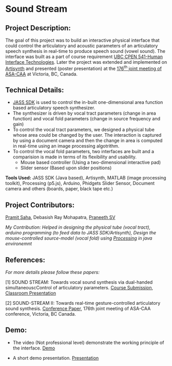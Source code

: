 # Sound Stream

## Project Description:
The goal of this project was to build an interactive physical interface that could control the articulatory and acoustic parameters of an articulatory speech synthesis in real-time to produce speech sound (vowel sound). The interface was built as a part of course requirement [UBC CPEN 541-Human Interface Technologies](https://courses.ece.ubc.ca/518/). Later the project was extended and implemented on [Artisynth](https://www.artisynth.org/Main/HomePage) and presented (poster presentation) at the [176<sup>th</sup> joint meeting of ASA-CAA](https://acousticalsociety.org/176th-meeting-acoustical-society-of-america/) at Victoria, BC, Canada.

## Technical Details:
* [JASS SDK](http://persianney.com/kvdoelcsubc/jass/) is used to control the in-built one-dimensional area function based articulatory speech synthesizer.
* The synthesizer is driven by vocal tract parameters (change in area function) and vocal fold parameters (change in source frequency and gain)
* To control the vocal tract parameters, we designed a physical tube whose area could be changed by the user. The interaction is captured by using a document camera and then the change in area is computed in real-time using an image processing algotrithm.
* To control the vocal fold parameters, two interfaces are built and a comparision is made in terms of its flexibility and usability.
  * Mouse based controller (Using a two-dimensional interactive pad)
  * Slider sensor (Based upon slider positions)
  
**Tools Used:** JASS SDK (Java based), Artisynth, MATLAB (image processing toolkit), Processing (p5.js), Arduino, Phidgets Slider Sensor, Document camera and others (boards, paper, black tape etc.) 

## Project Contributors:
[Pramit Saha](https://www.linkedin.com/in/pramit-saha-0a9338b5/), Debasish Ray Mohapatra, [Praneeth SV](https://www.linkedin.com/in/praneeth-sv-0a2a73a0/)

*My Contribution: Helped in designing the physical tube (vocal tract), arduino programming (to feed data to JASS SDK/Artisynth), Design the mouse-controlled source-model (vocal fold) using [Processing](https://processing.org/) in java environemnt*

## References:

*For more details please follow these papers:*

[1] SOUND STREAM: Towards vocal sound synthesis via dual-handed simultaneouscControl of articulatory parameters. [Course Submission](https://github.com/Debasishray19/SoundStream/blob/master/assets/soundstream_classroomSubmission.pdf), [Classroom Presentation](https://github.com/Debasishray19/SoundStream/blob/master/assets/ConferencePresentation.pdf)

[2] SOUND-STREAM II: Towards real-time gesture-controlled articulatory sound synthesis. [Conference Paper](https://arxiv.org/pdf/1811.08029.pdf), 176th joint meeting of ASA-CAA conference, Victoria, BC Canada.

## Demo:
* The video (Not professional level) demonstrate the working principle of the interface. [Demo](https://github.com/Debasishray19/SoundStream/blob/master/assets/videoDemo.mp4)

* A short demo presentation. [Presentation](https://github.com/Debasishray19/SoundStream/blob/master/assets/DemoSession.pdf)
